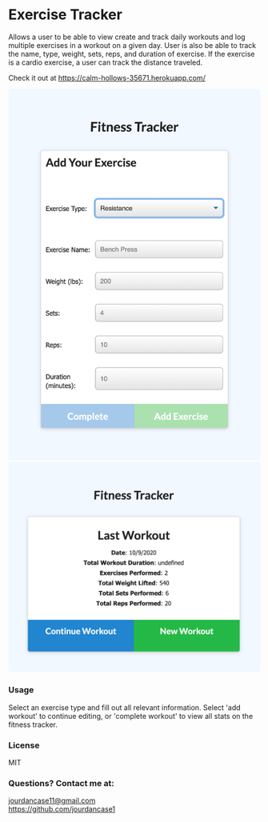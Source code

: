 # Exercise Tracker
Allows a user to be able to view create and track daily workouts and log multiple exercises in a workout on a given day. User is also be able to track the name, type, weight, sets, reps, and duration of exercise. If the exercise is a cardio exercise, a user can track the distance traveled.

Check it out at https://calm-hollows-35671.herokuapp.com/

![Image of Exercise](https://github.com/jourdancase1/Exercise/blob/master/public/assets/exercise.png)
</br>
![Image of Tracker](https://github.com/jourdancase1/Exercise/blob/master/public/assets/tracker-dashboard.png)

### Usage
Select an exercise type and fill out all relevant information. Select 'add workout' to continue editing, or 'complete workout' to view all stats on the fitness tracker.
    
### License
MIT
     
### Questions? Contact me at: 
jourdancase11@gmail.com </br>
https://github.com/jourdancase1         

